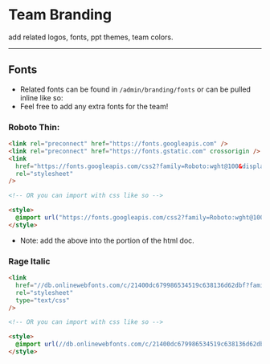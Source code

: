# Team Branding

add related logos, fonts, ppt themes, team colors.

---

## Fonts

- Related fonts can be found in `/admin/branding/fonts` or can be pulled inline like so:
- Feel free to add any extra fonts for the team!

### Roboto Thin:

```html
<link rel="preconnect" href="https://fonts.googleapis.com" />
<link rel="preconnect" href="https://fonts.gstatic.com" crossorigin />
<link
  href="https://fonts.googleapis.com/css2?family=Roboto:wght@100&display=swap"
  rel="stylesheet"
/>

<!-- OR you can import with css like so -->

<style>
  @import url("https://fonts.googleapis.com/css2?family=Roboto:wght@100&display=swap");
</style>
```

- Note: add the above into the <head> portion of the html doc.

### Rage Italic

```html
<link
  href="//db.onlinewebfonts.com/c/21400dc679986534519c638136d62dbf?family=Rage+Italic"
  rel="stylesheet"
  type="text/css"
/>

<!-- OR you can import with css like so -->

<style>
  @import url(//db.onlinewebfonts.com/c/21400dc679986534519c638136d62dbf?family=Rage+Italic);
</style>
```
